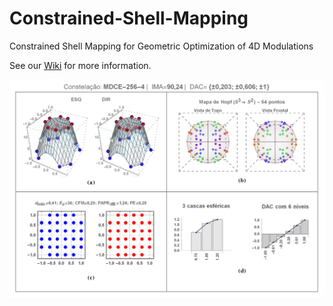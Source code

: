 # Constrained-Shell-Mapping
Constrained Shell Mapping for Geometric Optimization of 4D Modulations

See our [Wiki](https://github.com/FaRodrigues/Constrained-Shell-Mapping/wiki/Home) for more information.

![Image](https://github.com/FaRodrigues/Constrained-Shell-Mapping/blob/master/MDCE-256-4.svg)
